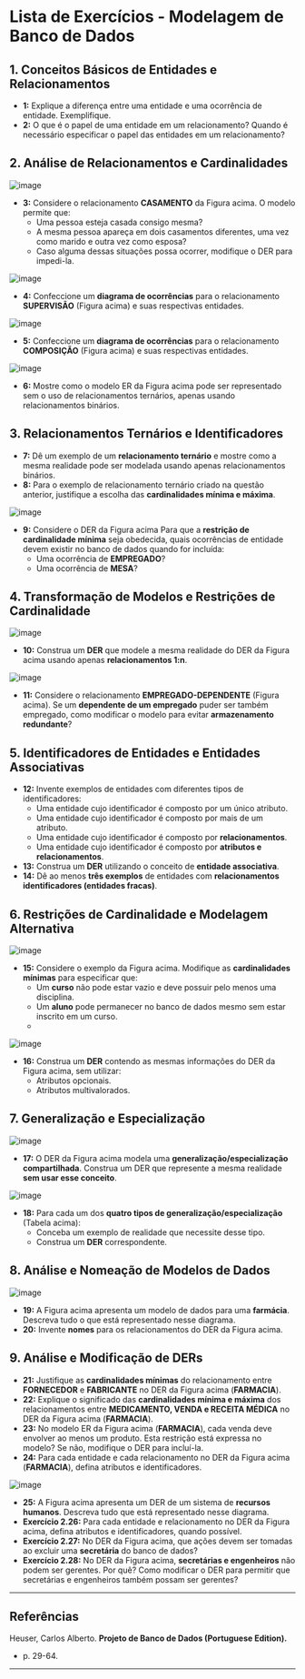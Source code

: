 # **Lista de Exercícios - Modelagem de Banco de Dados**  

## **1. Conceitos Básicos de Entidades e Relacionamentos**  
- **1:** Explique a diferença entre uma entidade e uma ocorrência de entidade. Exemplifique.  
- **2:** O que é o papel de uma entidade em um relacionamento? Quando é necessário especificar o papel das entidades em um relacionamento?  

## **2. Análise de Relacionamentos e Cardinalidades**  
![image](https://github.com/user-attachments/assets/c39bafeb-0b6b-4f0d-a683-ceff6d94b2d1)

- **3:** Considere o relacionamento **CASAMENTO** da Figura acima. O modelo permite que:  
  - Uma pessoa esteja casada consigo mesma?  
  - A mesma pessoa apareça em dois casamentos diferentes, uma vez como marido e outra vez como esposa?  
  - Caso alguma dessas situações possa ocorrer, modifique o DER para impedi-la. 

![image](https://github.com/user-attachments/assets/c7336d5c-d3c9-4cc2-a064-39271a2c90c2)
- **4:** Confeccione um **diagrama de ocorrências** para o relacionamento **SUPERVISÃO** (Figura acima) e suas respectivas entidades.

![image](https://github.com/user-attachments/assets/ec8dee38-ff08-40c3-916c-2b2760166a9b)
- **5:** Confeccione um **diagrama de ocorrências** para o relacionamento **COMPOSIÇÃO** (Figura acima) e suas respectivas entidades.

![image](https://github.com/user-attachments/assets/a6f6acd1-1174-4863-9ce7-c04cd39d65fe)
- **6:** Mostre como o modelo ER da Figura acima pode ser representado sem o uso de relacionamentos ternários, apenas usando relacionamentos binários.

## **3. Relacionamentos Ternários e Identificadores**  
- **7:** Dê um exemplo de um **relacionamento ternário** e mostre como a mesma realidade pode ser modelada usando apenas relacionamentos binários.  
- **8:** Para o exemplo de relacionamento ternário criado na questão anterior, justifique a escolha das **cardinalidades mínima e máxima**. 

![image](https://github.com/user-attachments/assets/7dd4da0b-b4f1-41fe-9cf2-27a97284ad78)
- **9:** Considere o DER da Figura acima Para que a **restrição de cardinalidade mínima** seja obedecida, quais ocorrências de entidade devem existir no banco de dados quando for incluída:  
  - Uma ocorrência de **EMPREGADO**?  
  - Uma ocorrência de **MESA**?  

## **4. Transformação de Modelos e Restrições de Cardinalidade**  
![image](https://github.com/user-attachments/assets/b00755cc-49c6-4623-bbfd-535c5878dbf3)
- **10:** Construa um **DER** que modele a mesma realidade do DER da Figura acima usando apenas **relacionamentos 1:n**. 

![image](https://github.com/user-attachments/assets/1c08fe76-b1f2-426e-a315-b9295afeaf02)
- **11:** Considere o relacionamento **EMPREGADO-DEPENDENTE** (Figura acima). Se um **dependente de um empregado** puder ser também empregado, como modificar o modelo para evitar **armazenamento redundante**? 

## **5. Identificadores de Entidades e Entidades Associativas**  
- **12:** Invente exemplos de entidades com diferentes tipos de identificadores:  
  - Uma entidade cujo identificador é composto por um único atributo.  
  - Uma entidade cujo identificador é composto por mais de um atributo.  
  - Uma entidade cujo identificador é composto por **relacionamentos**.  
  - Uma entidade cujo identificador é composto por **atributos e relacionamentos**.  
- **13:** Construa um **DER** utilizando o conceito de **entidade associativa**.  
- **14:** Dê ao menos **três exemplos** de entidades com **relacionamentos identificadores (entidades fracas)**.  

## **6. Restrições de Cardinalidade e Modelagem Alternativa**  

![image](https://github.com/user-attachments/assets/357a3313-befd-4827-a080-b70ae959f639)
- **15:** Considere o exemplo da Figura acima. Modifique as **cardinalidades mínimas** para especificar que:  
  - Um **curso** não pode estar vazio e deve possuir pelo menos uma disciplina.  
  - Um **aluno** pode permanecer no banco de dados mesmo sem estar inscrito em um curso.
  - 
![image](https://github.com/user-attachments/assets/f230fda3-1aa7-4b38-bf90-90a762ec1ce7)
- **16:** Construa um **DER** contendo as mesmas informações do DER da Figura acima, sem utilizar:  
  - Atributos opcionais.  
  - Atributos multivalorados. 

## **7. Generalização e Especialização**  
![image](https://github.com/user-attachments/assets/b4fbfeb3-b4a3-4f7c-9a25-0da773a781d2)
- **17:** O DER da Figura acima modela uma **generalização/especialização compartilhada**. Construa um DER que represente a mesma realidade **sem usar esse conceito**.

![image](https://github.com/user-attachments/assets/7d6fba11-f9a2-4c5a-99ea-96111dd335c7)
- **18:** Para cada um dos **quatro tipos de generalização/especialização** (Tabela acima):  
  - Conceba um exemplo de realidade que necessite desse tipo.  
  - Construa um **DER** correspondente.  

## **8. Análise e Nomeação de Modelos de Dados**
![image](https://github.com/user-attachments/assets/50a49121-e0f4-40fd-adce-03f025a95269)  
- **19:** A Figura acima apresenta um modelo de dados para uma **farmácia**. Descreva tudo o que está representado nesse diagrama.  
- **20:** Invente **nomes** para os relacionamentos do DER da Figura acima.  

## **9. Análise e Modificação de DERs**  

- **21:** Justifique as **cardinalidades mínimas** do relacionamento entre **FORNECEDOR** e **FABRICANTE** no DER da Figura acima (**FARMACIA**).  
- **22:** Explique o significado das **cardinalidades mínima e máxima** dos relacionamentos entre **MEDICAMENTO, VENDA e RECEITA MÉDICA** no DER da Figura acima (**FARMACIA**).   
- **23:** No modelo ER da Figura acima (**FARMACIA**), cada venda deve envolver ao menos um produto. Esta restrição está expressa no modelo? Se não, modifique o DER para incluí-la.  
- **24:** Para cada entidade e cada relacionamento no DER da Figura acima (**FARMACIA**), defina atributos e identificadores. 

![image](https://github.com/user-attachments/assets/d75575eb-7642-44d0-81fd-bf8a0bbc1a01) 
- **25:** A Figura acima apresenta um DER de um sistema de **recursos humanos**. Descreva tudo que está representado nesse diagrama.  
- **Exercício 2.26:** Para cada entidade e relacionamento no DER da Figura acima, defina atributos e identificadores, quando possível.  
- **Exercício 2.27:** No DER da Figura acima, que ações devem ser tomadas ao excluir uma **secretária** do banco de dados? 
- **Exercício 2.28:** No DER da Figura acima, **secretárias e engenheiros** não podem ser gerentes. Por quê? Como modificar o DER para permitir que secretárias e engenheiros também possam ser gerentes?  

---

## **Referências**  
Heuser, Carlos Alberto. **Projeto de Banco de Dados (Portuguese Edition).**  
- p. 29-64. 

---
